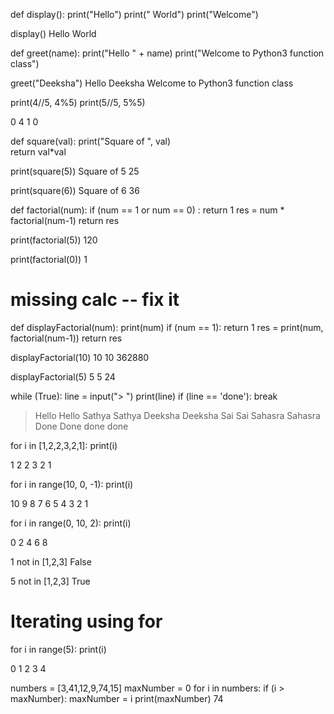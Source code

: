 def display():
    print("Hello")
    print(" World")
print("Welcome")

display()
Hello
 World

def greet(name):
    print("Hello " + name)
    print("Welcome to Python3 function class")

greet("Deeksha")
Hello Deeksha
Welcome to Python3 function class

print(4//5, 4%5)
print(5//5, 5%5)

0 4
1 0

def square(val):
    print("Square of ", val)    
    return val*val

print(square(5))
Square of  5
25

print(square(6))
Square of  6
36

def factorial(num):
    if (num == 1 or num == 0) :
        return 1
    res = num * factorial(num-1)
    return res

print(factorial(5))
120

print(factorial(0))
1

# missing calc -- fix it
def displayFactorial(num):
    print(num)
    if (num == 1):
        return 1
    res = print(num, factorial(num-1))
    return res

displayFactorial(10)
10
10 362880

displayFactorial(5)
5
5 24

while (True):
    line = input("> ")
    print(line)
    if (line == 'done'):
        break

> Hello
Hello
> Sathya
Sathya
> Deeksha
Deeksha
> Sai
Sai
> Sahasra
Sahasra
> Done
Done
> done
done

for i in [1,2,2,3,2,1]:
    print(i)

1
2
2
3
2
1

for i in range(10, 0, -1):
    print(i)

10
9
8
7
6
5
4
3
2
1


for i in range(0, 10, 2):
    print(i)

0
2
4
6
8

1 not in [1,2,3]
False

5 not in [1,2,3]
True

# Iterating using for
for i in range(5):
    print(i)

0
1
2
3
4

numbers = [3,41,12,9,74,15]
maxNumber = 0
for i in numbers:
    if (i > maxNumber):
        maxNumber = i
print(maxNumber)
74



